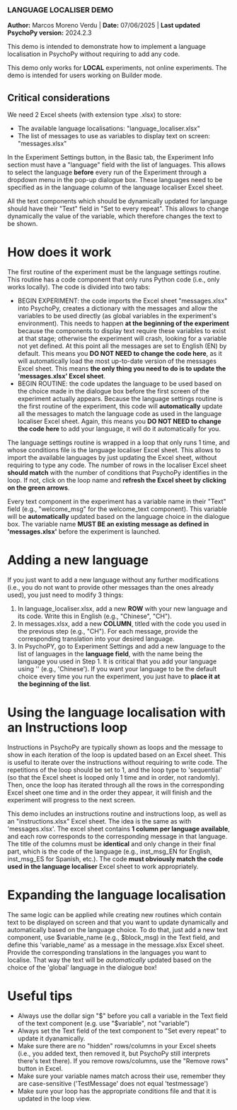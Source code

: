 ### LANGUAGE LOCALISER DEMO ###
**Author:** Marcos Moreno Verdu | **Date:** 07/06/2025 | **Last updated PsychoPy version:** 2024.2.3

This demo is intended to demonstrate how to implement a language localisation in PsychoPy without requiring to add any code.

This demo only works for **LOCAL** experiments, not online experiments. The demo is intended for users working on Builder mode.

## Critical considerations ##

We need 2 Excel sheets (with extension type .xlsx) to store:
- The available language localisations: "language_localiser.xlsx"
- The list of messages to use as variables to display text on screen: "messages.xlsx"

In the Experiment Settings button, in the Basic tab, the Experiment Info section must have a "language" field with the list of languages. This allows to select the language **before** every run of the Experiment through a dropdown menu in the pop-up dialogue box. These languages need to be specified as in the language column of the language localiser Excel sheet.

All the text components which should be dynamically updated for language should have their "Text" field in "Set to every repeat". This allows to change dynamically the value of the variable, which therefore changes the text to be shown.

# How does it work #

The first routine of the experiment must be the language settings routine. This routine has a code component that only runs Python code (i.e., only works locally). The code is divided into two tabs:
- BEGIN EXPERIMENT: the code imports the Excel sheet "messages.xlsx" into PsychoPy, creates a dictionary with the messages and allow the variables to be used directly (as global variables in the experiment's environment). This needs to happen **at the beginning of the experiment** because the components to display text require these variables to exist at that stage; otherwise the experiment will crash, looking for a variable not yet defined. At this point all the messages are set to English (EN) by default. This means you **DO NOT NEED to change the code here**, as it will automatically load the most up-to-date version of the messages Excel sheet. This means **the only thing you need to do is to update the 'messages.xlsx' Excel sheet**.  
- BEGIN ROUTINE: the code updates the language to be used based on the choice made in the dialogue box before the first screen of the experiment actually appears. Because the language settings routine is the first routine of the experiment, this code will **automatically** update all the messages to match the language code as used in the language localiser Excel sheet. Again, this means you **DO NOT NEED to change the code here** to add your language, it will do it automatically for you.

The language settings routine is wrapped in a loop that only runs 1 time, and whose conditions file is the language localiser Excel sheet. This allows to import the available languages by just updating the Excel sheet, without requiring to type any code. The number of rows in the localiser Excel sheet **should match** with the number of conditions that PsychoPy identifies in the loop. If not, click on the loop name and **refresh the Excel sheet by clicking on the green arrows**.

Every text component in the experiment has a variable name in their "Text" field (e.g., "welcome_msg" for the welcome_text component). This variable will be **automatically** updated based on the language choice in the dialogue box. The variable name **MUST BE an existing message as defined in 'messages.xlsx'** before the experiment is launched.

# Adding a new language #

If you just want to add a new language without any further modifications (i.e., you do not want to provide other messages than the ones already used), you just need to modify 3 things:
1. In language_localiser.xlsx, add a new **ROW** with your new language and its code. Write this in English (e.g., "Chinese", "CH").
2. In messages.xlsx, add a new **COLUMN**, titled with the code you used in the previous step (e.g., "CH"). For each message, provide the corresponding translation into your desired language.
3. In PsychoPY, go to Experiment Settings and add a new language to the list of languages in the **language field**, with the name being the language you used in Step 1. It is critical that you add your language using '' (e.g., 'Chinese'). If you want your language to be the default choice every time you run the experiment, you just have to **place it at the beginning of the list**.

# Using the language localisation with an Instructions loop #

Instructions in PsychoPy are typically shown as loops and the message to show in each iteration of the loop is updated based on an Excel sheet. This is useful to iterate over the instructions without requiring to write code. The repetitions of the loop should be set to 1, and the loop type to 'sequential' (so that the Excel sheet is looped only 1 time and in order, not randomly). Then, once the loop has iterated through all the rows in the corresponding Excel sheet one time and in the order they appear, it will finish and the experiment will progress to the next screen.

This demo includes an instructions routine and instructions loop, as well as an "instructions.xlsx" Excel sheet. The idea is the same as with 'messages.xlsx'. The excel sheet contains **1 column per language available**, and each row corresponds to the corresponding message in that language. The title of the columns must be **identical** and only change in their final part, which is the code of the language (e.g., inst_msg_EN for English, inst_msg_ES for Spanish, etc.). The code **must obviously match the code used in the language localiser** Excel sheet to work appropriately.

# Expanding the language localisation #

The same logic can be applied while creating new routines which contain text to be displayed on screen and that you want to update dynamically and automatically based on the language choice. To do that, just add a new text component, use $variable_name (e.g., $block_msg) in the Text field, and define this 'variable_name' as a message in the message.xlsx Excel sheet. Provide the corresponding translations in the languages you want to localise. That way the text will be *automatically* updated based on the choice of the 'global' language in the dialogue box!

# Useful tips #

- Always use the dollar sign "$" before you call a variable in the Text field of the text component (e.g. use "$variable", not "variable")
- Always set the Text field of the text component to "Set every repeat" to update it dyanamically.
- Make sure there are no "hidden" rows/columns in your Excel sheets (i.e., you added text, then removed it, but PsychoPy still interprets there's text there). If you remove rows/columns, use the "Remove rows" button in Excel.
- Make sure your variable names match across their use, remember they are case-sensitive ('TestMessage' does not equal 'testmessage')
- Make sure your loop has the appropriate conditions file and that it is updated in the loop view.


 
